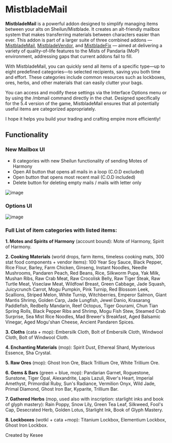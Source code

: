 # MistbladeMail

**MistbladeMail** is a powerful addon designed to simplify managing items between your alts on Sheilun/Mistblade. It creates an alt-friendly mailbox system that makes transferring materials between characters easier than ever. This addon is part of a larger suite of three combined addons — [MistbladeMail](https://github.com/KeseeX/_MistbladeMail), [MistbladeVendor](https://github.com/KeseeX/_MistbladeVendor), and [MistbladeFix](https://github.com/KeseeX/_MistbladeFix) — aimed at delivering a variety of quality-of-life features to the Mists of Pandaria (MoP) environment, addressing gaps that current addons fail to fill.

With MistbladeMail, you can quickly send all items of a specific type—up to eight predefined categories—to selected recipients, saving you both time and effort. These categories include common resources such as lockboxes, ores, herbs, and other materials that can easily clutter your bags.

You can access and modify these settings via the Interface Options menu or by using the /mbmail command directly in the chat. Designed specifically for the 5.4 version of the game, MistbladeMail ensures that all potentially useful items are categorized appropriately.

I hope it helps you build your trading and crafting empire more efficiently!

## Functionality


### New Mailbox UI 


* 8 categories with new Sheilun functionality of sending Motes of Harmony
* Open All button that opens all mails in a loop (C.O.D excluded)
* Open button that opens most recent mail (C.O.D included)
* Delete button for deleting empty mails / mails with letter only


![image](https://github.com/user-attachments/assets/eb890e86-77b4-4753-9611-e299d77dad4a)


### Options UI

![image](https://github.com/user-attachments/assets/d62c9844-134c-4313-b9ab-c2ad9374279e)

### Full List of item categories with listed items:


**1. Motes and Spirits of Harmony** (account bound): Mote of Harmony, Spirit of Harmony.


**2. Cooking Materials** (world drops, farm items, timeless cooking mats, 300 stat food components + vendor items): 100 Year Soy Sauce, Black Pepper, Rice Flour, Barley, Farm Chicken, Ginseng, Instant Noodles, Needle Mushrooms, Pandaren Peach, Red Beans, Rice, Silkworm Pupa, Yak Milk, Mushan Ribs, Raw Crab Meat, Raw Crocolisk Belly, Raw Tiger Steak, Raw Turtle Meat, Viseclaw Meat, Wildfowl Breast, Green Cabbage, Jade Squash, Juicycrunch Carrot, Mogu Pumpkin, Pink Turnip, Red Blossom Leek, Scallions, Striped Melon, White Turnip, Witchberries, Emperor Salmon, Giant Mantis Shrimp, Golden Carp, Jade Lungfish, Jewel Danio, Krasarang Paddlefish, Redbelly Mandarin, Reef Octopus, Tiger Gourami, Chun Tian Spring Rolls, Black Pepper Ribs and Shrimp, Mogu Fish Stew, Steamed Crab Surprise, Sea Mist Rice Noodles, Mad Brewer's Breakfast, Aged Balsamic Vinegar, Aged Mogu'shan Cheese, Ancient Pandaren Spices.


**3. Cloths** (cata + mop): Embersilk Cloth, Bolt of Embersilk Cloth, Windwool Cloth, Bolt of Windwool Cloth.


**4. Enchanting Materials** (mop): Spirit Dust, Ethereal Shard, Mysterious Essence, Sha Crystal.


**5. Raw Ores** (mop): Ghost Iron Ore, Black Trillium Ore, White Trillium Ore.


**6. Gems & Bars** (green + blue, mop): Pandarian Garnet, Roguestone, Sunstone, Tiger Opal, Alexandrite, Lapis Lazuli, River's Heart, Imperial Amethyst, Primordial Ruby, Sun's Radiance, Vermilion Onyx, Wild Jade, Primal Diamond, Ghost Iron Bar, Kyparite, Trillium Bar.


**7. Gathered Herbs** (mop, used also with inscription: starlight inks and book of glyph mastery): Rain Poppy, Snow Lily, Green Tea Leaf, Silkweed, Fool's Cap, Desecrated Herb, Golden Lotus, Starlight Ink, Book of Glyph Mastery.


**8. Lockboxes** (wotkl + cata  +mop): Titanium Lockbox, Elementium Lockbox, Ghost Iron Lockbox.


Created by Kesee

